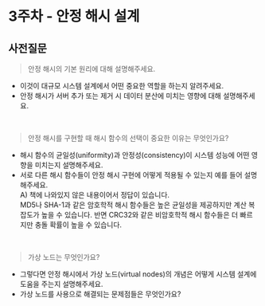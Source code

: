 # 3주차 - 안정 해시 설계

## 사전질문

> 안정 해시의 기본 원리에 대해 설명해주세요.
  - 이것이 대규모 시스템 설계에서 어떤 중요한 역할을 하는지 알려주세요.
  - 안정 해시가 서버 추가 또는 제거 시 데이터 분산에 미치는 영향에 대해 설명해주세요.

<br>

> 안정 해시를 구현할 때 해시 함수의 선택이 중요한 이유는 무엇인가요?
  - 해시 함수의 균일성(uniformity)과 안정성(consistency)이 시스템 성능에 어떤 영향을 미치는지 설명해주세요.
  - 서로 다른 해시 함수들이 안정 해시 구현에 어떻게 적용될 수 있는지 예를 들어 설명해주세요.   
    A) 책에 나와있지 않은 내용이어서 정답이 있습니다.   
    MD5나 SHA-1과 같은 암호학적 해시 함수들은 높은 균일성을 제공하지만 계산 복잡도가 높을 수 있습니다.
    반면 CRC32와 같은 비암호학적 해시 함수들은 더 빠르지만 충돌 확률이 높을 수 있습니다.

<br>

> 가상 노드는 무엇인가요?
  - 그렇다면 안정 해시에서 가상 노드(virtual nodes)의 개념은 어떻게 시스템 설계에 도움을 주는지 설명해주세요.
  - 가상 노드를 사용으로 해결되는 문제점들은 무엇인가요?
